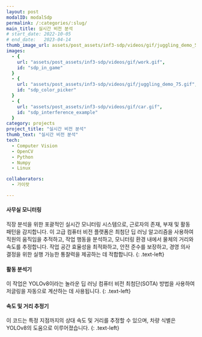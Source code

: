 ```yaml
---
layout: post
modalID: modalSdp
permalink: /:categories/:slug/
main_title: 실시간 비전 분석
# start_date: 2022-10-05
# end_date:   2023-04-14
thumb_image_url: assets/post_assets/inf3-sdp/videos/gif/juggling_demo_50.gif
images:
  - {
    url: "assets/post_assets/inf3-sdp/videos/gif/work.gif",
    id: "sdp_in_game"
  }
  - {
    url: "assets/post_assets/inf3-sdp/videos/gif/juggling_demo_75.gif",
    id: "sdp_color_picker"
  }
  - {
    url: "assets/post_assets/inf3-sdp/videos/gif/car.gif",
    id: "sdp_interference_example"
  }
category: projects
project_title: "실시간 비전 분석"
thumb_text: "실시간 비전 분석"
tech:
  - Computer Vision
  - OpenCV
  - Python
  - Numpy
  - Linux

collaborators:
  - 가이랏

---
```


<div class="post-content-markdown">

#### 사무실 모니터링
직장 분석을 위한 포괄적인 실시간 모니터링 시스템으로, 근로자의 존재, 부재 및 활동 패턴을 감지합니다. 
이 고급 컴퓨터 비전 플랫폼은 최첨단 딥 러닝 알고리즘을 사용하여 직원의 움직임을 추적하고, 작업 행동을 분석하고, 
모니터링 환경 내에서 물체의 거리와 속도를 추정합니다. 작업 공간 효율성을 최적화하고, 안전 준수를 보장하고, 
경영 의사 결정을 위한 실행 가능한 통찰력을 제공하는 데 적합합니다.
{: .text-left}

#### 활동 분석기
이 작업은 YOLOv8이라는 놀라운 딥 러닝 컴퓨터 비전 최첨단(SOTA) 방법을 사용하여 저글링을 자동으로 계산하는 데 사용됩니다.
{: .text-left}

#### 속도 및 거리 추정기
이 코드는 특정 지점까지의 상대 속도 및 거리를 추정할 수 있으며, 차량 식별은 YOLOv8의 도움으로 이루어졌습니다.
{: .text-left}

</div>

